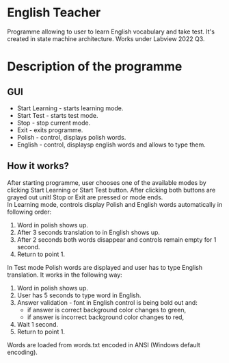 # English Teacher
Programme allowing to user to learn English vocabulary and take test. It's created in state machine architecture. Works under Labview 2022 Q3.

# Description of the programme
## GUI
* Start Learning - starts learning mode.
* Start Test - starts test mode.
* Stop - stop current mode.
* Exit - exits programme.
* Polish - control, displays polish words.
* English - control, displaysp english words and allows to type them.

## How it works?
After starting programme, user chooses one of the available modes by clicking Start Learning or Start Test button. After clicking both buttons are grayed out unitl Stop or Exit are pressed or mode ends.<br>
In Learning mode, controls display Polish and English words automatically in following order:
1. Word in polish shows up.
2. After 3 seconds translation to in English shows up.
3. After 2 seconds both words disappear and controls remain empty for 1 second.
4. Return to point 1.


In Test mode Polish words are displayed and user has to type English translation. It works in the following way:
1. Word in polish shows up.
2. User has 5 seconds to type word in English.
3. Answer validation - font in English control is being bold out and:
	* if answer is correct background color changes to green,
	* if answer is incorrect background color changes to red,
4. Wait 1 second.
4. Return to point 1.

Words are loaded from words.txt encoded in ANSI (Windows default encoding).